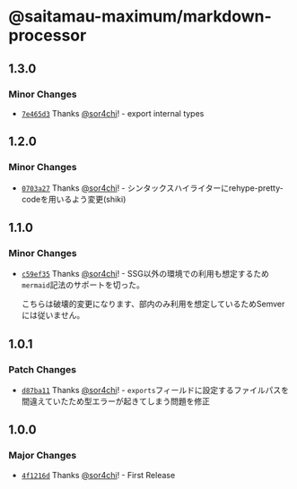 # @saitamau-maximum/markdown-processor

## 1.3.0

### Minor Changes

- [`7e465d3`](https://github.com/saitamau-maximum/markdown/commit/7e465d3b626c95fa74a37dfcd33dc5ccb3482dcf) Thanks [@sor4chi](https://github.com/sor4chi)! - export internal types

## 1.2.0

### Minor Changes

- [`0703a27`](https://github.com/saitamau-maximum/markdown/commit/0703a2747d5393093abdae8ef9c2ec5d4c92fe37) Thanks [@sor4chi](https://github.com/sor4chi)! - シンタックスハイライターにrehype-pretty-codeを用いるよう変更(shiki)

## 1.1.0

### Minor Changes

- [`c59ef35`](https://github.com/saitamau-maximum/markdown/commit/c59ef35e384b71edd04c4c26fdbbcefa0249f43b) Thanks [@sor4chi](https://github.com/sor4chi)! - SSG以外の環境での利用も想定するため`mermaid`記法のサポートを切った。

  こちらは破壊的変更になります、部内のみ利用を想定しているためSemverには従いません。

## 1.0.1

### Patch Changes

- [`d87ba11`](https://github.com/saitamau-maximum/markdown/commit/d87ba112082f0ad42e8bc7e16903a917fed9a916) Thanks [@sor4chi](https://github.com/sor4chi)! - `exports`フィールドに設定するファイルパスを間違えていたため型エラーが起きてしまう問題を修正

## 1.0.0

### Major Changes

- [`4f1216d`](https://github.com/saitamau-maximum/markdown/commit/4f1216dc5a18738ad44d1c034e6213ba31aacf95) Thanks [@sor4chi](https://github.com/sor4chi)! - First Release
